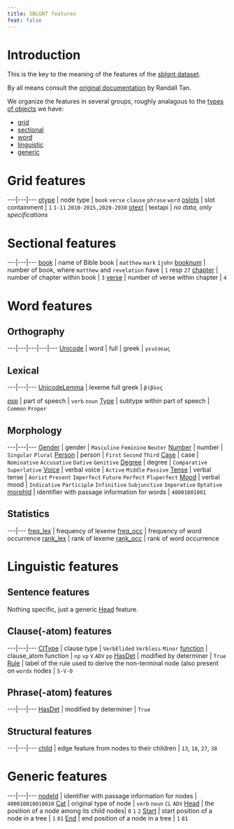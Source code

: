```yaml
---
title: SBLGNT features
feat: false
---
```


# Introduction
This is the key to the meaning of the features of the
[sblgnt dataset](/text-fabric-data/features/greek/sblgnt/0_home).

By all means consult the
[original documentation](https://github.com/biblicalhumanities/greek-new-testament/blob/master/syntax-trees/sblgnt/doc/SBLGNT%20Treebank%20Documentation.pdf)
by Randall Tan.

We organize the features in several groups, roughly analagous to the
[types of objects](otype)
we have:

* [grid](#grid-features)
* [sectional](#sectional-features)
* [word](#word-features)
* [linguistic](#linguistic-features)
* [generic](#generic-features)

# Grid features

---|---|---
[otype](otype) | node type | `book` `verse` `clause` `phrase` `word`
[oslots](oslots) | slot containment | `1` `1-11` `2010-2015,2020-2030`
[otext](otext) | textapi | *no data, only specifications*  

# Sectional features

---|---|---
[book](book) | name of Bible book | `matthew` `mark` `1john`
[booknum](booknum) | number of book, where `matthew` and `revelation` have | `1` resp `27`
[chapter](chapter) | number of chapter within book | `3`
[verse](verse) | number of verse within chapter | `4`


# Word features

## Orthography

---|---|---|---|---
[Unicode](Unicode) | word | full | greek | `γενέσεως`

## Lexical

---|---|---
[UnicodeLemma](UnicodeLemma) | lexeme full greek | `βίβλος`

[psp](psp) | part of speech | `verb` `noun`
[Type](Type) | subtype within part of speech | `Common` `Proper`

## Morphology

---|---|---
[Gender](Gender) |  gender       | `Masculine` `Feminine` `Neuter`
[Number](Number) |  number       | `Singular` `Plural`
[Person](Person) |  person       | `First` `Second` `Third`
[Case](Case) | case | `Nominative` `Accusative` `Dative` `Genitive`
[Degree](Degree) | degree | `Comparative` `Superlative`
[Voice](Voice) | verbal voice | `Active` `Middle` `Passive`
[Tense](Tense) | verbal tense | `Aorist` `Present` `Imperfect` `Future` `Perfect` `Pluperfect`
[Mood](Mood) | verbal mood | `Indicative` `Participle` `Infinitive` `Subjunctive` `Imperative` `Optative`
[morphId](morphId) | identifier with passage information for words | `40001001001`

## Statistics

---|---
[freq_lex](freq_lex) | frequency of lexeme
[freq_occ](freq_occ) | frequency of word occurrence
[rank_lex](rank_lex) | rank of lexeme
[rank_occ](rank_occ) | rank of word occurrence

# Linguistic features

## Sentence features

Nothing specific, just a generic [Head](Head) feature.

## Clause(-atom) features

---|---|---
[ClType](ClType) | clause type | `VerbElided` `Verbless` `Minor`
[function](function) | clause_atom function | `np` `vp` `V` `ADV` `pp`
[HasDet](function) | modified by determiner | `True`
[Rule](rule) | label of the rule used to derive the non-terminal node (also present on `wordx` nodes | `S-V-O`

## Phrase(-atom) features

---|---|---
[HasDet](function) | modified by determiner | `True`

## Structural features

---|---|---
[child](child) | edge feature from nodes to their children | `13`, `18`, `27`, `38`

# Generic features

---|---|---
[nodeId](nodeId) | identifier with passage information for nodes | `400010010010010`
[Cat](Cat) | original type of node | `verb` `noun` `CL` `ADV`
[Head](Head) | the position of a node among its child nodes| `0` `1` `2`
[Start](Start) | start position of a node in a tree | `1` `81`
[End](End) | end position of a node in a tree | `1` `81`
